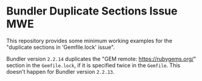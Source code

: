 # Bundler Duplicate Sections Issue MWE

This repository provides some minimum working examples for the "duplicate sections in 'Gemfile.lock' issue".

Bundler version `2.2.14` duplicates the "GEM remote: https://rubygems.org/" section in the `Gemfile.lock`,
if it is specified twice in the `Gemfile`. This doesn't happen for Bundler version `2.2.13`.
